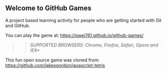 ## Welcome to GitHub Games

A project based learning activity for people who are getting started with Git and GitHub.

You can play the game at: https://pwei761.github.io/github-games/

>> _*SUPPORTED BROWSERS*: Chrome, Firefox, Safari, Opera and IE9+_

This fun open source game was cloned from: https://github.com/jakesgordon/javascript-tetris
